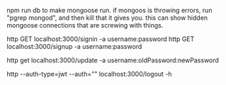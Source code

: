 npm run db to make mongoose run.
if mongoos is throwing errors, run "pgrep mongod", and then kill <id> that it gives you. this can show hidden mongoose connections that are screwing with things.

http GET localhost:3000/signin -a username:password
http GET localhost:3000/signup -a username:password

http get localhost:3000/update -a username:oldPassword:newPassword

http --auth-type=jwt --auth="<Paste token here>" localhost:3000/logout -h
